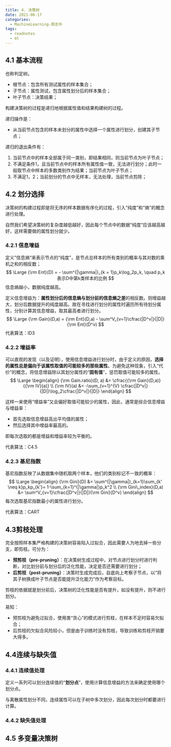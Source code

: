```yaml
---
title: 4. 决策树
date: 2021-06-17
categories: 
  - MachineLearning-周志华
tags:
  - readnotes
  - ml
---
```


## 4.1 基本流程

也称判定树。

- 根节点：包含所有测试属性的样本集合；
- 子节点：属性测试，包含属性划分后的样本集合；
- 叶子节点：决策结果；

构建决策树的过程是递归地根据属性值和结果构建树的过程。

递归操作是：

- 从当前节点包含的样本未划分的属性中选择一个属性进行划分，创建其子节点；

递归的退出条件有：

1. 当前节点中的样本全部属于同一类别，即结果相同，则当前节点为叶子节点；
2. 不满足条件1，且当前节点中的样本所有属性值一致，无法进行划分；此时一般取节点中样本的多数类别作为结果；当前节点为叶子节点；
3. 不满足1，2；当前划分的节点中无样本，无法处理，当前节点剪除；

## 4.2 划分选择

决策树的构建过程即是将无序的样本数据有序化的过程，引入“纯度”和“熵”的概念进行处理。

自然我们希望决策树的复杂度越低越好，因此每个节点中的数据“纯度”应该越高越好，这样需要做的属性划分就少。

### 4.2.1 信息增益

定义”信息熵“来表示节点的“纯度”，是节点总样本的所有类别的概率与其对数的乘机之和的相反数；
$$
\Large
{\rm Ent}(D) = - \sum^{|\gamma|}_{k = 1}p_k\log_2p_k, \quad p_k表示D中第k类样本的比例
$$
信息熵越小，数据纯度越高。

定义信息增益为：**属性划分后的信息熵与划分前的信息熵之差**的相反数。则增益越大，划分后数据提升的纯度越高。故在寻找进行划分的属性时遍历所有待划分属性，分别计算其信息增益，取其最高者进行划分。
$$
\Large
{\rm Gain}(D,a) = {\rm Ent}(D,a) - \sum^V_{v=1}\cfrac{|D^v|}{|D|}{\rm Ent}(D^v)
$$
代表算法：ID3

### 4.2.2 增益率

可以直观的发现（以及证明），使用信息增益进行划分时，由于定义的原因，**选择的属性总是偏向于该属性取值的可能较多的那些属性**。为避免这种现象，引入“代价”的概念，将信息增益除以其划分属性的“**固有值**”，惩罚取值可能较多的属性。
$$
\Large
\begin{align}
{\rm Gain.ratio}(D, a) &= \cfrac{{\rm Gain}(D,a)}{{\rm IV}(a)} \\
{\rm IV}(a) &= -\sum_{v=1}^{V} \cfrac{|D^v|}{|D|}\log_2\cfrac{|D^v|}{|D|} 
\end{align}
$$


这样一来使用“增益率”又会偏好取值可能较少的属性，因此，通常是综合信息增益与增益率：

- 首先选取信息增益高出平均值的属性；
- 然后选择其中增益率最高的。

即每次选取的都是增益和增益率较为平衡的。

代表算法：C4.5

### 4.2.3 基尼指数

基尼指数反映了从数据集中随机取两个样本，他们的类别标记不一致的概率：
$$
\Large
\begin{align}
{\rm Gini}(D) &= \sum^{|\gamma|}_{k=1}\sum_{k' \neq k}p_kp_{k'}= 1-\sum_{k=1}^{|\gamma|}p_k^2 \\
{\rm Gini\_index}(D,a) &= \sum^V_{v=1}\cfrac{|D^v|}{|D|}{\rm Gini}(D^v)
\end{align}
$$
每次选取基尼指数最小的属性进行划分。

代表算法：CART

## 4.3剪枝处理

完全按照样本集严格构建的决策树容易陷入过拟合，因此需要人为地去掉一些分支，即剪枝。可分为：

- **预剪枝（pre-pruning）**：在决策树生成过程中，对节点进行划分时进行判断，对比划分前与划分后的泛化性能，决定是否还需要进行划分；
- **后剪枝（post-pruning）**：决策时生成完成后，自底向上考察子节点，以“将其子树换成叶子节点是否能提升泛化能力”作为考察目标。

剪枝的依据就是划分前后，决策树的泛化性能是否有提升，如没有提升，则不进行划分。

易知：

- 预剪枝为避免过拟合，使用类“贪心”的模式进行剪枝，在样本不足时容易欠拟合；
- 后剪枝的欠拟合风险较小，但是由于训练时没有剪枝，导致训练和剪枝开销要大得多。

## 4.4连续与缺失值

### 4.4.1 连续值处理

定义一系列可以划分连续值的“**划分点**”，使用计算信息增益的方法来确定使用哪个划分点。

与离散属性划分不同，连续属性可以在子树中多次划分，因此每次划分时都要进行计算。

### 4.4.2 缺失值处理

## 4.5 多变量决策树

